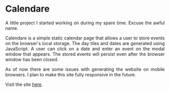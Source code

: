 # Calendare

<p align="justify">A little project I started working on during my spare time. Excuse the awful name.</p>

<p align="justify">Calendare is a simple static calendar page that allows a user to store events on the browser's local storage. The day tiles and dates are generated using JavaScript. A user can click on a date and enter an event on the modal window that appears. The stored events will persist even after the browser window has been closed.</p>

<p align="justify">As of now there are some issues with generating the website on mobile browsers. I plan to make this site fully responsive in the future.</p>

<p align="justify">Visit the site <a href="https://calendare.netlify.app/">here</a>.</p>
